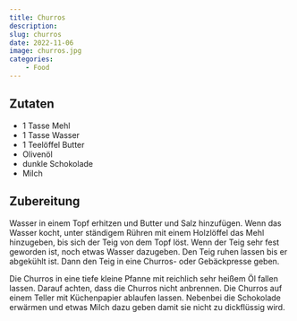 ```yaml
---
title: Churros
description: 
slug: churros
date: 2022-11-06
image: churros.jpg
categories:
    - Food
---
```


## Zutaten

- 1 Tasse Mehl
- 1 Tasse Wasser
- 1 Teelöffel Butter
- Olivenöl
- dunkle Schokolade
- Milch

## Zubereitung

Wasser in einem Topf erhitzen und Butter und Salz hinzufügen.
Wenn das Wasser kocht, unter ständigem Rühren mit einem Holzlöffel das Mehl hinzugeben, bis sich der Teig von dem Topf löst.
Wenn der Teig sehr fest geworden ist, noch etwas Wasser dazugeben.
Den Teig ruhen lassen bis er abgekühlt ist.
Dann den Teig in eine Churros- oder Gebäckpresse geben.

Die Churros in eine tiefe kleine Pfanne mit reichlich sehr heißem Öl fallen lassen.
Darauf achten, dass die Churros nicht anbrennen.
Die Churros auf einem Teller mit Küchenpapier ablaufen lassen.
Nebenbei die Schokolade erwärmen und etwas Milch dazu geben damit sie nicht zu dickflüssig wird.